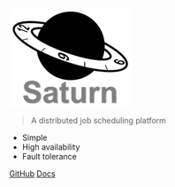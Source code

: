 ![logo](zh-cn/3.0/_media/saturn-logo-new.png)

> A distributed job scheduling platform

- Simple
- High availability
- Fault tolerance

[GitHub](https://github.com/vipshop/Saturn)
[Docs](zh-cn/3.0/)
